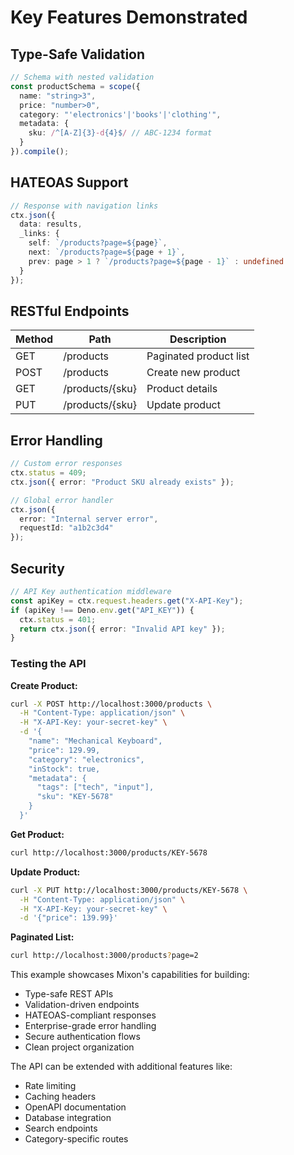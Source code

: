 # Key Features Demonstrated

## **Type-Safe Validation**

```typescript
// Schema with nested validation
const productSchema = scope({
  name: "string>3",
  price: "number>0",
  category: "'electronics'|'books'|'clothing'",
  metadata: {
    sku: /^[A-Z]{3}-d{4}$/ // ABC-1234 format
  }
}).compile();
```

## **HATEOAS Support**

```typescript
// Response with navigation links
ctx.json({
  data: results,
  _links: {
    self: `/products?page=${page}`,
    next: `/products?page=${page + 1}`,
    prev: page > 1 ? `/products?page=${page - 1}` : undefined
  }
});
```

## **RESTful Endpoints**

| Method | Path              | Description               |
|--------|-------------------|---------------------------|
| GET    | /products         | Paginated product list    |
| POST   | /products         | Create new product        |
| GET    | /products/{sku}   | Product details           |
| PUT    | /products/{sku}   | Update product            |

## **Error Handling**

```typescript
// Custom error responses
ctx.status = 409;
ctx.json({ error: "Product SKU already exists" });

// Global error handler
ctx.json({ 
  error: "Internal server error",
  requestId: "a1b2c3d4" 
});
```

## **Security**

```typescript
// API Key authentication middleware
const apiKey = ctx.request.headers.get("X-API-Key");
if (apiKey !== Deno.env.get("API_KEY")) {
  ctx.status = 401;
  return ctx.json({ error: "Invalid API key" });
}
```

### Testing the API

**Create Product:**

```bash
curl -X POST http://localhost:3000/products \
  -H "Content-Type: application/json" \
  -H "X-API-Key: your-secret-key" \
  -d '{
    "name": "Mechanical Keyboard",
    "price": 129.99,
    "category": "electronics",
    "inStock": true,
    "metadata": {
      "tags": ["tech", "input"],
      "sku": "KEY-5678"
    }
  }'
```

**Get Product:**

```bash
curl http://localhost:3000/products/KEY-5678
```

**Update Product:**

```bash
curl -X PUT http://localhost:3000/products/KEY-5678 \
  -H "Content-Type: application/json" \
  -H "X-API-Key: your-secret-key" \
  -d '{"price": 139.99}'
```

**Paginated List:**

```bash
curl http://localhost:3000/products?page=2
```

This example showcases Mixon's capabilities for building:

- Type-safe REST APIs
- Validation-driven endpoints
- HATEOAS-compliant responses
- Enterprise-grade error handling
- Secure authentication flows
- Clean project organization

The API can be extended with additional features like:

- Rate limiting
- Caching headers
- OpenAPI documentation
- Database integration
- Search endpoints
- Category-specific routes
